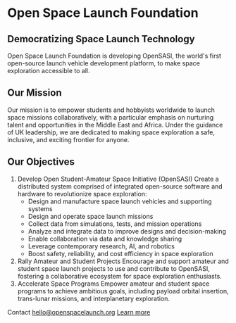 # Open Space Launch Foundation

## Democratizing Space Launch Technology
Open Space Launch Foundation is developing OpenSASI, the world's first open-source launch vehicle development platform, to make space exploration accessible to all.

## Our Mission
Our mission is to empower students and hobbyists worldwide to launch space missions collaboratively, with a particular emphasis on nurturing talent and opportunities in the Middle East and Africa. Under the guidance of UK leadership, we are dedicated to making space exploration a safe, inclusive, and exciting frontier for anyone.

## Our Objectives
1. Develop Open Student-Amateur Space Initiative (OpenSASI)
   Create a distributed system comprised of integrated open-source software and hardware to revolutionize space exploration:
   - Design and manufacture space launch vehicles and supporting systems
   - Design and operate space launch missions
   - Collect data from simulations, tests, and mission operations
   - Analyze and integrate data to improve designs and decision-making
   - Enable collaboration via data and knowledge sharing
   - Leverage contemporary research, AI, and robotics
   - Boost safety, reliability, and cost efficiency in space exploration
2. Rally Amateur and Student Projects
Encourage and support amateur and student space launch projects to use and contribute to OpenSASI, fostering a collaborative ecosystem for space exploration enthusiasts.
3. Accelerate Space Programs
Empower amateur and student space programs to achieve ambitious goals, including payload orbital insertion, trans-lunar missions, and interplanetary exploration.

Contact [hello@openspacelaunch.org](mailto:hello@openspacelaunch.org)
[Learn more](https://openspacelaunch.org)
